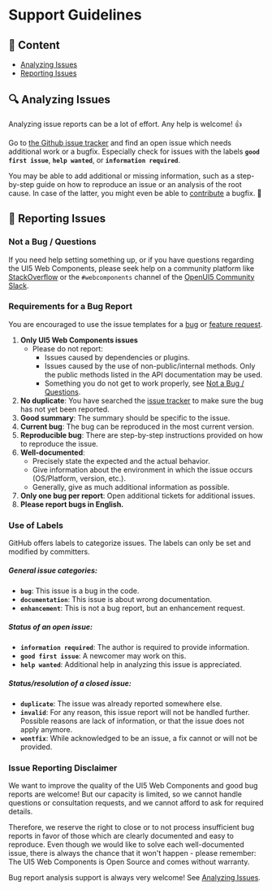 # Support Guidelines

## 📖 Content

 * [Analyzing Issues](#-analyzing-issues)
 * [Reporting Issues](#-reporting-issues)

## 🔍 Analyzing Issues
Analyzing issue reports can be a lot of effort. Any help is welcome! 👍

Go to [the Github issue tracker](https://github.com/SAP/ui5-webcomponents/issues?state=open) and find an open issue which needs additional work or a bugfix.
Especially check for issues with the labels **`good first issue`**, **`help wanted`**, or **`information required`**.

You may be able to add additional or missing information, such as a step-by-step guide on how to reproduce an issue or an analysis of the root cause. In case of the latter, you might even be able to [contribute](/CONTRIBUTING.md#how-to-contribute) a bugfix. 🙌

## 📝 Reporting Issues
### Not a Bug / Questions
If you need help setting something up, or if you have questions regarding the UI5 Web Components, please seek help on a community platform like [StackOverflow](http://stackoverflow.com/questions/tagged/ui5-webcomponents) or the `#webcomponents` channel of the [OpenUI5 Community Slack](https://slackui5invite.herokuapp.com).

### Requirements for a Bug Report
You are encouraged to use the issue templates for a [bug](/.github/ISSUE_TEMPLATE/bug_report.md) or [feature request](/.github/ISSUE_TEMPLATE/feature_request.md).

1. **Only UI5 Web Components issues**
    * Please do not report:
        * Issues caused by dependencies or plugins.
        * Issues caused by the use of non-public/internal methods. Only the public methods listed in the API documentation may be used.
        * Something you do not get to work properly, see [Not a Bug / Questions](#not-a-bug--questions).
2. **No duplicate**: You have searched the [issue tracker](https://github.com/issues?utf8=%E2%9C%93&q=is%3Aopen+is%3Aissue+repo%3ASAP%2Fui5-webcomponents) to make sure the bug has not yet been reported.
3. **Good summary**: The summary should be specific to the issue.
4. **Current bug**: The bug can be reproduced in the most current version.
5. **Reproducible bug**: There are step-by-step instructions provided on how to reproduce the issue.
6. **Well-documented**:
    * Precisely state the expected and the actual behavior.
    * Give information about the environment in which the issue occurs (OS/Platform, version, etc.).
    * Generally, give as much additional information as possible.
8. **Only one bug per report**: Open additional tickets for additional issues.
9. **Please report bugs in English.**

### Use of Labels
GitHub offers labels to categorize issues. The labels can only be set and modified by committers.

##### General issue categories:
* **`bug`**: This issue is a bug in the code.
* **`documentation`**: This issue is about wrong documentation.
* **`enhancement`**: This is not a bug report, but an enhancement request.

##### Status of an open issue:
* **`information required`**: The author is required to provide information.
* **`good first issue`**: A newcomer may work on this.
* **`help wanted`**: Additional help in analyzing this issue is appreciated.

##### Status/resolution of a closed issue:
* **`duplicate`**: The issue was already reported somewhere else.
* **`invalid`**: For any reason, this issue report will not be handled further. Possible reasons are lack of information, or that the issue does not apply anymore.
* **`wontfix`**: While acknowledged to be an issue, a fix cannot or will not be provided.

### Issue Reporting Disclaimer
We want to improve the quality of the UI5 Web Components and good bug reports are welcome! But our capacity is limited, so we cannot handle questions or consultation requests, and we cannot afford to ask for required details.

Therefore, we reserve the right to close or to not process insufficient bug reports in favor of those which are clearly documented and easy to reproduce. Even though we would like to solve each well-documented issue, there is always the chance that it won't happen - please remember: The UI5 Web Components is Open Source and comes without warranty.

Bug report analysis support is always very welcome! See [Analyzing Issues](#-analyzing-issues).
